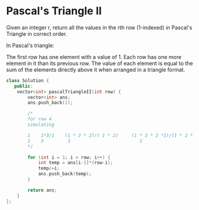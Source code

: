 # Pascal's Triangle II

Given an integer r, return all the values in the rth row (1-indexed) in Pascal's Triangle in correct order.

In Pascal's triangle:

The first row has one element with a value of 1.
Each row has one more element in it than its previous row.
The value of each element is equal to the sum of the elements directly above it when arranged in a triangle format.

```cpp
class Solution {
   public:
    vector<int> pascalTriangleII(int row) {
        vector<int> ans;
        ans.push_back(1);

        /*
        for row 4
        simulating

        1    1*3/1    (1 * 3 * 2)/( 1 * 2)     (1 * 3 * 2 *1)/(1 * 2 * 3)
        1    3         3                          1
        */

        for (int i = 1; i < row; i++) {
            int temp = ans[i-1]*(row-i);
            temp/=i;
            ans.push_back(temp);
        }

        return ans;
    }
};
```
